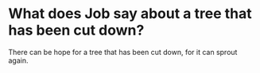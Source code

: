# What does Job say about a tree that has been cut down?

There can be hope for a tree that has been cut down, for it can sprout again.

